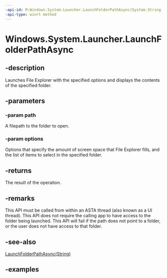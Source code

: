 ```yaml
---
-api-id: M:Windows.System.Launcher.LaunchFolderPathAsync(System.String,Windows.System.FolderLauncherOptions)
-api-type: winrt method
---
```


<!-- Method syntax.
public IAsyncOperation<bool> Launcher.LaunchFolderPathAsync(String path, FolderLauncherOptions options)
-->

# Windows.System.Launcher.LaunchFolderPathAsync

## -description
Launches File Explorer with the specified options and displays the contents of the specified folder.

## -parameters
### -param path
A filepath to the folder to open.

### -param options
Options that specify the amount of screen space that File Explorer fills, and the list of items to select in the specified folder.

## -returns
The result of the operation.

## -remarks
This API must be called from within an ASTA thread (also known as a UI thread).
This API does not require the calling app to have access to the folder being launched.
This API will fail if the path does not point to a folder, or the user does not have access to that folder.

## -see-also
[LaunchFolderPathAsync(String)](launcher_launchfolderpathasync_359695985.md)

## -examples

